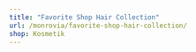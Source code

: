```yaml
---
title: "Favorite Shop Hair Collection"
url: /monrovia/favorite-shop-hair-collection/
shop: Kosmetik
---
```

